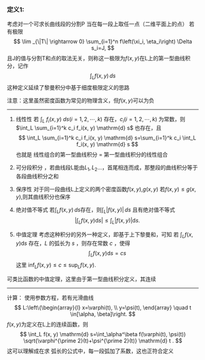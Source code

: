 ### 定义1:
考虑对一个可求长曲线段的分割P
当在每一段上取任一点（二维平面上的点）
若有极限
$$
\lim _{\|T\| \rightarrow 0} \sum_{i=1}^n f\left(\xi_i, \eta_i\right) \Delta s_i=J,
$$
且J的值与分割T和点的取法无关，则称这一极限为$f(x,y)$在L上的第一型曲线积分，记作
$$
\int_L f(x,y) \, ds 
$$
这种定义延续了黎曼积分中基于细度极限定义的思路

注意：这里虽然密度函数为常见的物理含义，但$f(x,y)$可以为负

---
1. 线性性
   若 $\int_L \ f_i(x, y) \ ds(i=1,2, \cdots, k)$ 存在，$c_i(i=1,2, \cdots, k)$ 为常数，则 $\int_L \sum_{i=1}^k c_i f_i(x, y) \mathrm{d} s$ 也存在，且
$$
\int_L \sum_{i=1}^k c_i f_i(x, y) \mathrm{d} s=\sum_{i=1}^k c_i \int_L f_i(x, y) \mathrm{d} s
$$
   也就是  线性组合的第一型曲线积分 = 第一型曲线积分的线性组合

2. 可分段积分 ，若曲线段L能由$L_{1},L_{2}\dots$，首尾相连而成，那整段的曲线积分等于各段曲线积分之和

3. 保序性
   对于同一段曲线L上定义的两个密度函数$f(x,y)$,$g(x,y)$
   若$f(x,y)\leq g(x,y)$,则其曲线积分也保序

4. 绝对值不等式
   若$\int_{L}^{} f(x,y) \, ds$存在，则$\int_{L}^{}|f(x,y)|  \, ds$
   且有绝对值不等式
   $$
\left|\int_L f(x, y) \mathrm{d} s\right| \leqslant \int_L|f(x, y)| \mathrm{d} s .
$$

5. 中值定理
   考虑这种积分的另外一种定义，即基于上下黎曼和，可知
   若 $\int_L f(x, y) \mathrm{d} s$ 存在，$L$ 的弧长为 $s$ ，则存在常数 $c$ ，使得
$$
\int_L f(x, y) \mathrm{d} s=c s
$$
这里 $\inf _L f(x, y) \leqslant c \leqslant \sup _L f(x, y)$.

可类比函数的中值定理，这里由于第一型曲线积分定义，其连续

---
计算：
使用参数方程，若有光滑曲线
$$
L:\left\{\begin{array}{l}
x=\varphi(t), \\
y=\psi(t),
\end{array} \quad t \in[\alpha, \beta]\right.
$$
$f(x,y)$为定义在L上的连续函数，则
$$
\int_L f(x, y) \mathrm{d} s=\int_\alpha^\beta f(\varphi(t), \psi(t)) \sqrt{\varphi^{\prime 2}(t)+\psi^{\prime 2}(t)} \mathrm{d} t .
$$
这可以理解成在求 弧长的公式中，每一段弧加了系数，这也正符合定义


